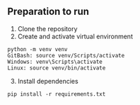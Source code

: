 ## Preparation to run
1. Clone the repository
2. Create and activate virtual environment
```commandline 
python -m venv venv
GitBash: source venv/Scripts/activate
Windows: venv\Scripts\activate
Linux: source venv/bin/activate
```
3. Install dependencies
```commandline 
pip install -r requirements.txt
```
